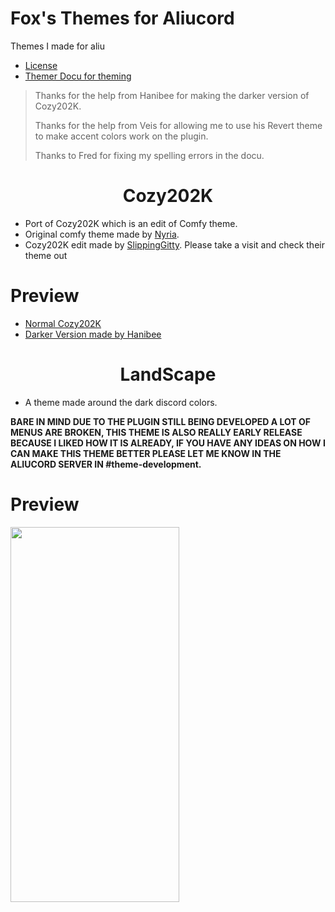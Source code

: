 # Fox's Themes for Aliucord
Themes I made for aliu
* [License](https://github.com/GangsterFox/AliuFox-themes/blob/main/LICENSE)
* [Themer Docu for theming](https://github.com/GangsterFox/AliuFox-themes/blob/main/ThemerDocu.md)

> Thanks for the help from Hanibee for making the darker version of Cozy202K.
> 
> Thanks for the help from Veis for allowing me to use his Revert theme to make accent colors work on the plugin.
> 
> Thanks to Fred for fixing my spelling errors in the docu.

<h1 align="center">Cozy202K</h1>

* Port of Cozy202K which is an edit of Comfy theme.
* Original comfy theme made by [Nyria](https://github.com/NYRI4/Comfy). 
* Cozy202K edit made by [SlippingGitty](https://github.com/SlippingGitty/Cozy202K). Please take a visit and check their theme out

# Preview
* [Normal Cozy202K](https://cdn.discordapp.com/attachments/590317150959566849/871493267492069456/1626554812213_1.png)
* [Darker Version made by Hanibee](https://cdn.discordapp.com/attachments/590317150959566849/872122187509805066/Screenshot_20210803-162204.jpg)

<h1 align="center">LandScape</h1>

* A theme made around the dark discord colors. 


**BARE IN MIND DUE TO THE PLUGIN STILL BEING DEVELOPED A LOT OF MENUS ARE BROKEN, THIS THEME IS ALSO REALLY EARLY RELEASE BECAUSE I LIKED HOW IT IS ALREADY, IF YOU HAVE ANY IDEAS ON HOW I CAN MAKE THIS THEME BETTER PLEASE LET ME KNOW IN THE ALIUCORD SERVER IN #theme-development.**


# Preview
<img src="https://cdn.discordapp.com/attachments/590317150959566849/874287908318756874/Screenshot_20210809-154744.jpg" width="270" height="600">
